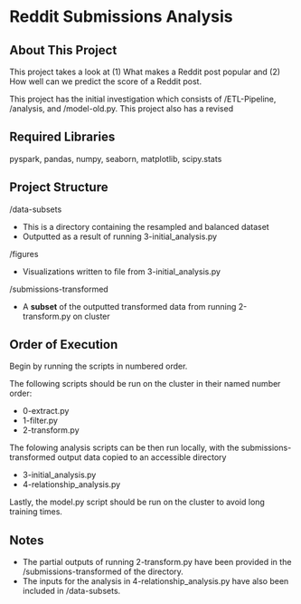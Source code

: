 # Reddit Submissions Analysis

## About This Project
This project takes a look at (1) What makes a Reddit post popular and (2) How well can we predict the score of a Reddit post.

This project has the initial investigation which consists of /ETL-Pipeline, /analysis, and /model-old.py.
This project also has a revised 

## Required Libraries

pyspark, pandas, numpy, seaborn, matplotlib, scipy.stats

## Project Structure

/data-subsets
- This is a directory containing the resampled and balanced dataset
- Outputted as a result of running 3-initial_analysis.py

/figures
- Visualizations written to file from 3-initial_analysis.py

/submissions-transformed
- A **subset** of the outputted transformed data from running 2-transform.py on cluster

## Order of Execution

Begin by running the scripts in numbered order. 

The following scripts should be run on the cluster in their named number order: 
- 0-extract.py
- 1-filter.py
- 2-transform.py

The folowing analysis scripts can be then run locally, with the submissions-transformed output data copied to an accessible directory
- 3-initial_analysis.py
- 4-relationship_analysis.py

Lastly, the model.py script should be run on the cluster to avoid long training times.

## Notes
- The partial outputs of running 2-transform.py have been provided in the /submissions-transformed of the directory.
- The inputs for the analysis in 4-relationship_analysis.py have also been included in /data-subsets.
